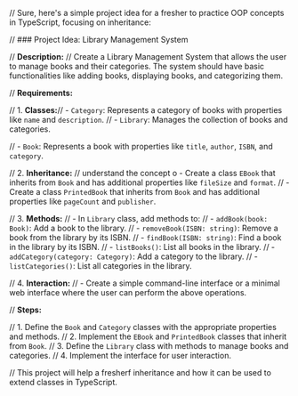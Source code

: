 // Sure, here's a simple project idea for a fresher to practice OOP concepts in TypeScript, focusing on inheritance:

// ### Project Idea: Library Management System

// **Description:**
// Create a Library Management System that allows the user to manage books and their categories. The system should have basic functionalities like adding books, displaying books, and categorizing them.

// **Requirements:**

// 1. **Classes:**//    - `Category`: Represents a category of books with properties like `name` and `description`.
//    - `Library`: Manages the collection of books and categories.

//    - `Book`: Represents a book with properties like `title`, `author`, `ISBN`, and `category`.

// 2. **Inheritance:**
// understand the concept o    - Create a class `EBook` that inherits from `Book` and has additional properties like `fileSize` and `format`.
//    - Create a class `PrintedBook` that inherits from `Book` and has additional properties like `pageCount` and `publisher`.

// 3. **Methods:**
//    - In `Library` class, add methods to:
//      - `addBook(book: Book)`: Add a book to the library.
//      - `removeBook(ISBN: string)`: Remove a book from the library by its ISBN.
//      - `findBook(ISBN: string)`: Find a book in the library by its ISBN.
//      - `listBooks()`: List all books in the library.
//      - `addCategory(category: Category)`: Add a category to the library.
//      - `listCategories()`: List all categories in the library.

// 4. **Interaction:**
//    - Create a simple command-line interface or a minimal web interface where the user can perform the above operations.

// **Steps:**

// 1. Define the `Book` and `Category` classes with the appropriate properties and methods.
// 2. Implement the `EBook` and `PrintedBook` classes that inherit from `Book`.
// 3. Define the `Library` class with methods to manage books and categories.
// 4. Implement the interface for user interaction.

// This project will help a fresherf inheritance and how it can be used to extend classes in TypeScript.
